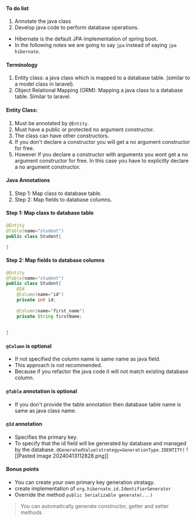 #### To do list
1. Annotate the java class 
2. Develop java code to perform database operations.

- Hibernate is the default JPA implementation of spring boot.
- In the following notes we are going to say `jpa` instead of saying `jpa hibernate`.

#### Terminology
1. Entity class: a java class which is mapped to a database table. (similar to a model class in laravel).
2. Object Relational Mapping (ORM): Mapping a java class to a database table. Similar to laravel.

#### Entity Class:
1. Must be annotated by `@Entity`.
2. Must have a public or protected no argument constructor.
3. The class can have other constructors.
4. If you don't declare a constructor you will get a no argument constructor for free.
5. However If you declare a constructor with arguments you wont get a no argument constructor for free. In this case you have to explicitly declare a no argument constructor. 
#### Java Annotations
1. Step 1: Map class to database table.
2. Step 2: Map fields to database columns.

#### Step 1: Map class to database table
```java
@Entity
@Table(name="student")
public class Student{

}
```
#### Step 2: Map fields to database columns
```java
@Entity
@Table(name="student")
public class Student{
    @Id
    @Column(name='id')
    private int id;
    
    @Column(name='first_name')
    private String firstName;
    
    
}
```

#### `@Column` is optional
- If not specified the column name is same name as java field.
- This approach is not recommended.
- Because if you refactor the java code it will not match existing database column.

#### `@Table` annotation is optional
- If you don't provide the table annotation then database table name is same as java class name.

#### `@Id` annotation
- Specifies the primary key.
- To specify that the id field will be generated by database and managed by the database. `@GeneratedValue(strategy=GenerationType.IDENTITY)`
![[Pasted image 20240413112828.png]]

#### Bonus points
- You can create your own primary key generation stratagy.
- create implementation of `org.hibernate.id.IdentifierGenerator`
- Override the method `public Serializable generate(...)`

> You can automatically generate constructor, getter and setter methods 